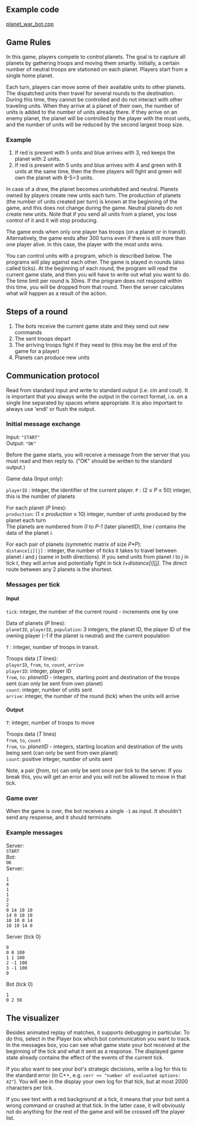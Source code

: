 ## Example code

[planet_war_bot.cpp](/public/games/planet-war/planet_war_bot.cpp)

## Game Rules

In this game, players compete to control planets.
The goal is to capture all planets by gathering troops and moving them smartly.
Initially, a certain number of neutral troops are stationed on each planet.
Players start from a single home planet.

Each turn, players can move some of their available units to other planets.
The dispatched units then travel for several rounds to the destination.
During this time, they cannot be controlled and do not interact with other traveling units.
When they arrive at a planet of their own, the number of units is added to the number of units already there.
If they arrive on an enemy planet, the planet will be controlled by the player with the most units, and the number of units will be reduced by the second largest troop size.

### Example

1. If red is present with 5 units and blue arrives with 3, red keeps the planet with 2 units.
2. If red is present with 5 units and blue arrives with 4 and green with 8 units at the same time, then the three players will fight and green will own the planet with 8-5=3 units.

In case of a draw, the planet becomes uninhabited and neutral.
Planets owned by players create new units each turn.
The production of planets (the number of units created per turn) is known at the beginning of the game,
and this does not change during the game.
Neutral planets do not create new units.
Note that if you send all units from a planet, you lose control of it and it will stop producing.

The game ends when only one player has troops (on a planet or in transit).
Alternatively, the game ends after 300 turns even if there is still more than one player alive.
In this case, the player with the most units wins.

You can control units with a program, which is described below.
The programs will play against each other.
The game is played in rounds (also called ticks).
At the beginning of each round, the program will read the current game state, and then you will have to write out what you want to do.
The time limit per round is 30ms. If the program does not respond within this time, you will be dropped from that round.
Then the server calculates what will happen as a result of the action.

## Steps of a round

1. The bots receive the current game state and they send out new commands
2. The sent troops depart
3. The arriving troops fight if they need to (this may be the end of the game for a player)
4. Planets can produce new units

## Communication protocol

Read from standard input and write to standard output (i.e. cin and cout).
It is important that you always write the output in the correct format, i.e. on a single line separated by spaces where appropriate.
It is also important to always use 'endl' or flush the output.

### Initial message exchange

Input: `"START"`\
Output: `"OK"`

Before the game starts, you will receive a message from the server that you must read and then reply to.
("OK" should be written to the standard output.)

Game data (Input only):

`playerID` : integer, the identifier of the current player\.
`P` : (2 ≤ _P_ ≤ 50) integer, this is the number of planets

For each planet (_P_ lines):\
`production`: (1 ≤ _production_ ≤ 10) integer, number of units produced by the planet each turn\
The planets are numbered from _0_ to _P-1_ (later planetID), line _i_ contains the data of the planet _i_.

For each pair of planets (symmetric matrix of size _P\*P_):\
`distance[i][j]` : integer, the number of ticks it takes to travel between planet _i_ and _j_ (same in both directions).
If you send units from planet _i_ to _j_ in tick _t_, they will arrive and potentially fight in tick _t+distance[i][j]_.
The direct route between any 2 planets is the shortest.

### Messages per tick

#### Input

`tick`: integer, the number of the current round - increments one by one

Data of planets (_P_ lines):\
`planetID`, `playerID`, `population`: 3 integers, the planet ID, the player ID of the owning player (_-1_ if the planet is neutral) and the current population

`T` : integer, number of troops in transit.

Troops data (_T_ lines):\
`playerID`, `from`, `to`, `count`, `arrive`\
`playerID`: integer, player ID\
`from`, `to`: _planetID_ - integers, starting point and destination of the troops sent (can only be sent from own planet)\
`count`: integer, number of units sent\
`arrive`: integer, the number of the round (tick) when the units will arrive

#### Output

`T`: integer, number of troops to move

Troops data (_T_ lines)\
`from`, `to`, `count`\
`from`, `to`: _planetID_ - integers, starting location and destination of the units being sent (can only be sent from own planet)\
`count`: positive integer, number of units sent

Note, a pair (_from_, _to_) can only be sent once per tick to the server.
If you break this, you will get an error and you will not be allowed to move in that tick.

### Game over

When the game is over, the bot receives a single `-1` as input.
It shouldn't send any response, and it should terminate.

### Example messages

Server:\
`START`\
Bot:\
`OK`\
Server:

```
1
4
1
1
2
2
0 14 10 10
14 0 10 10
10 10 0 14
10 10 14 0
```

Server (tick 0)

```
0
0 0 100
1 1 100
2 -1 100
3 -1 100
0
```

Bot (tick 0)

```
1
0 2 50
```

## The visualizer

Besides animated replay of matches, it supports debugging in particular.
To do this, select in the Player box which bot communication you want to track.
In the messages box, you can see what game state your bot received at the beginning of the tick and what it sent as a response.
The displayed game state already contains the effect of the events of the current tick.

If you also want to see your bot's strategic decisions, write a log for this to the standard error (in C++, e.g. `cerr << "number of evaluated options: 42"`).
You will see in the display your own log for that tick, but at most 2000 characters per tick.

If you see text with a red background at a tick, it means that your bot sent a wrong command or crashed at that tick.
In the latter case, it will obviously not do anything for the rest of the game and will be crossed off the player list.
